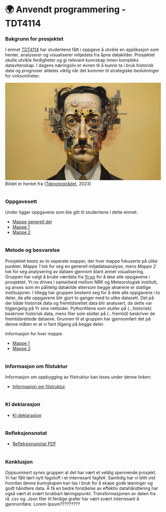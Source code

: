 # 🌍 Anvendt programmering - TDT4114

### Bakgrunn for prosjektet
I emnet [TDT4114](https://www.ntnu.no/studier/emner/TDT4114#tab=omEmnet) har studentene fått i oppgave å utvikle en applikasjon som henter, analyserer og visualiserer miljødata fra åpne datakilder. Prosjektet skulle utvikle ferdigheter og gi relevant kunnskap innen kompleks datavitenskap. I dagens næringsliv er evnen til å kunne ta i bruk historisk data og prognoser aldeles viktig når det kommer til strategiske beslutninger for virksomheter.

![Bilde](/resources/Bilde1.webp)
Bildet er hentet fra ([Teknologirådet](https://teknologiradet.no/publication/generativ-kunstig-intelligens-og-ytringsfrihet/), 2023)

#
### Oppgavesett
Under ligger oppgavene som ble gitt til studentene i dette emnet:
- [Mappe generell del](/docs/tasks/mappe_generell_del.md)
- [Mappe 1](/docs/tasks/mappe_del_1.md)
- [Mappe 2](/docs/tasks/mappe_del_2.md)

#
### Metode og besvarelse
Prosjektet besto av to seperate mapper, der hver mappe fokuserte på ulike punkter. _Mappe 1_ tok for seg en generell miljødataanalyse, mens _Mappe 2_ tok for seg analysering av dataen gjennom blant annet visualisering. Gruppen har valgt å bruke værdata fra [Yr.no](https://hjelp.yr.no/hc/no/articles/206550539-Om-Yr) for å løse alle oppgavene i prosjektet. Yr.no drives i samarbeid mellom NRK og Meteorologisk institutt, og anses som en pålitelig datakilde ettersom begge aktørene er statlige institusjoner. I tillegg har gruppen bestemt seg for å dele alle oppgavene i to deler, da alle oppgavene blir gjort to ganger med to ulike datasett. Det på  der både historisk data og fremtidsrettet data blir analysert, da dette var tilgjengelig på Yr sine nettsider. Pythonfilene som slutter på (...historisk) beskriver historisk data, mens filer som slutter på (...fremtid) beskriver de fremtidsrettede dataene. Grunnen til at gruppen har gjennomført det på denne måten er at vi fant tilgang på begge deler.


Informasjon for hver mappe:
- [Mappe 1](/src/Mappe%201/README.md)
- [Mappe 2](/src/Mappe%202/README.md)

#
### Informasjon om filstuktur 
Informasjon om oppbygging av filstruktur kan leses under denne linken:
- [Informasjon om filstruktur](/notebooks/README.md)

#
### KI deklarasjon
- [KI deklarasjon](/docs/AI/1656bc53-e1aa-4104-8144-3b9d383a677c.pdf)

#
### Refleksjonsnotat
- [Refleksjonsnotat PDF](/docs/Refleksjonsnotat.pdf)



#
### Konklusjon
Oppsummert synes gruppen at det har vært et veldig spennende prosjekt. Vi har fått lært nytt fagstoff i et interresant fagfelt. Samtidig har vi blitt vist hvordan denne kunnskapen kan tas i bruk for å skape gode løsninger og godt håndtere data. Å få en bedre forståelse av effektiv datahåndtering har også vært et svært brukbart læringspunkt. Transformasjonen av daten fra rå .csv og .Json filer til ferdige grafer har vært svært interresant å gjennomføre. Lorem Ipsum?????????


